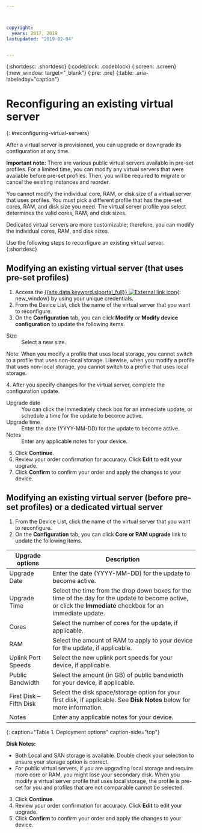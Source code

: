 ```yaml
---



copyright:
  years: 2017, 2019
lastupdated: "2019-02-04"


---
```


{:shortdesc: .shortdesc}
{:codeblock: .codeblock}
{:screen: .screen}
{:new_window: target="_blank"}
{:pre: .pre}
{:table: .aria-labeledby="caption"}


# Reconfiguring an existing virtual server
{: #reconfiguring-virtual-servers}

After a virtual server is provisioned, you can upgrade or downgrade its configuration at any time.  

**Important note:** There are various public virtual servers available in pre-set profiles. For a limited time, you can modify any virtual servers that were available before pre-set profiles. Then, you will be required to migrate or cancel the existing instances and reorder. 

You cannot modify the individual core, RAM, or disk size of a virtual server that uses profiles. You must pick a different profile that has the pre-set cores, RAM, and disk size you need. The virtual server profile you select determines the valid cores, RAM, and disk sizes.  

Dedicated virtual servers are more customizable; therefore, you can modify the individual cores, RAM, and disk sizes.

Use the following steps to reconfigure an existing virtual server.
{:shortdesc}

## Modifying an existing virtual server (that uses pre-set profiles)
1. Access the [{{site.data.keyword.slportal_full}} ![External link icon](../icons/launch-glyph.svg "External link icon")](https://control.softlayer.com/){: new_window} by using your unique credentials. 
2. From the Device List, click the name of the virtual server that you want to reconfigure.
3. On the **Configuration** tab, you can click **Modify** or **Modify device configuration** to update the following items. 
  <dl>
  <dt>Size</dt>
  <dd>Select a new size.</dd>
  <p><note>Note: When you modify a profile that uses local storage, you cannot switch to a profile that uses non-local storage. Likewise, when you modify a profile that uses non-local storage, you cannot switch to a profile that uses local storage.
  </note></p>
  </dl>
4. After you specify changes for the virtual server, complete the configuration update.
  <dl>
  
  <dt>Upgrade date</dt>
  <dd>You can click the Immediately check box for an immediate update, or schedule a time for the update to become active.</dd>

  <dt>Upgrade time</dt>
  <dd>Enter the date (YYYY-MM-DD) for the update to become active.</dd>

  <dt>Notes</dt>
  <dd>Enter any applicable notes for your device. </dd>
  </dl>

5. Click **Continue**.
6. Review your order confirmation for accuracy.  Click **Edit** to edit your upgrade.
7. Click **Confirm** to confirm your order and apply the changes to your device.

## Modifying an existing virtual server (before pre-set profiles) or a dedicated virtual server
1. From the Device List, click the name of the virtual server that you want to reconfigure.
2. On the **Configuration** tab, you can click **Core or RAM upgrade** link to update the following items. 
  
|   Upgrade options       |  Description                                                                                                |
| ----------------------- | ----------------------------------------------------------------------------------------------------------- |
| Upgrade Date            | Enter the date (YYYY-MM-DD) for the update to become active.                                                |
| Upgrade Time            | Select the time from the drop down boxes for the time of the day for the update to become active, or click the **Immediate** checkbox for an immediate update.                                                                                        |
| Cores                   | Select the number of cores for the update, if applicable. |
| RAM                     | Select the amount of RAM to apply to your device for the update, if applicable.   |
| Uplink Port Speeds      | Select the new uplink port speeds for your device, if applicable. |
| Public Bandwidth        | Select the amount (in GB) of public bandwidth for your device, if applicable.   |
| First Disk – Fifth Disk | Select the disk space/storage option for your first disk, if applicable. See **Disk Notes** below for more information.                                                                                                                               |
| Notes                   | Enter any applicable notes for your device.                                                                 |
{: caption="Table 1. Deployment options" caption-side="top"}   
  
  **Disk Notes:**
  * Both Local and SAN storage is available.  Double check your selection to ensure your storage option is correct.
  * For public virtual servers, if you are upgrading local storage and require more core or RAM, you might lose your secondary disk. When you modify a virtual server profile that uses local storage, the profile is pre-set for you and profiles that are not comparable cannot be selected.
3. Click **Continue**.
4. Review your order confirmation for accuracy.  Click **Edit** to edit your upgrade.
5. Click **Confirm** to confirm your order and apply the changes to your device.

